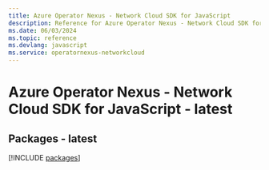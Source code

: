 ```yaml
---
title: Azure Operator Nexus - Network Cloud SDK for JavaScript
description: Reference for Azure Operator Nexus - Network Cloud SDK for JavaScript
ms.date: 06/03/2024
ms.topic: reference
ms.devlang: javascript
ms.service: operatornexus-networkcloud
---
```

# Azure Operator Nexus - Network Cloud SDK for JavaScript - latest
## Packages - latest
[!INCLUDE [packages](operator-nexus---network-cloud-index.md)]
